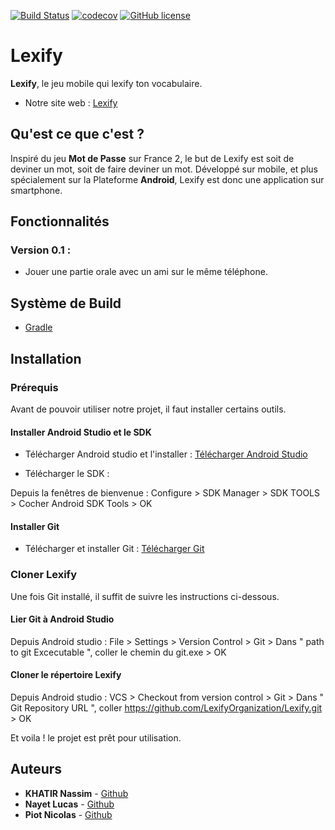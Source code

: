 [![Build Status](https://travis-ci.org/LexifyOrganization/Lexify.svg?branch=master)](https://travis-ci.org/LexifyOrganization/Lexify)
[![codecov](https://codecov.io/gh/LexifyOrganization/Lexify/branch/master/graph/badge.svg)](https://codecov.io/gh/LexifyOrganization/Lexify)
[![GitHub license](https://img.shields.io/github/license/LexifyOrganization/Lexify.svg)](https://github.com/LexifyOrganization/Lexify/blob/master/LICENSE)

# Lexify

**Lexify**, le jeu mobile qui lexify ton vocabulaire. 

* Notre site web : [Lexify](https://lexifyorganization.github.io/Lexify/)

## Qu'est ce que c'est ?

Inspiré du jeu **Mot de Passe** sur France 2, le but de Lexify est soit de deviner un mot, soit de faire deviner un mot. 
Développé sur mobile, et plus spécialement sur la Plateforme **Android**, Lexify est donc une application sur smartphone.

## Fonctionnalités 

### Version 0.1 :
  * Jouer une partie orale avec un ami sur le même téléphone.

## Système de Build
* [Gradle](https://gradle.org/)

## Installation

### Prérequis

Avant de pouvoir utiliser notre projet, il faut installer certains outils.

#### Installer Android Studio et le SDK

- Télécharger Android studio et l'installer : [Télécharger Android Studio](https://developer.android.com/studio/index.html)

- Télécharger le SDK : 

Depuis la fenêtres de bienvenue : 
  Configure > SDK Manager > SDK TOOLS > Cocher Android SDK Tools > OK
  
#### Installer Git

- Télécharger et installer Git : [Télécharger Git](https://gitforwindows.org/)

### Cloner Lexify

Une fois Git installé, il suffit de suivre les instructions ci-dessous.

#### Lier Git à Android Studio 

Depuis Android studio : 
  File > Settings > Version Control > Git > Dans " path to git Excecutable ", coller le chemin du git.exe > OK
  
#### Cloner le répertoire Lexify

Depuis Android studio : 
  VCS > Checkout from version control > Git > Dans " Git Repository URL ", coller https://github.com/LexifyOrganization/Lexify.git > OK
  
Et voila ! le projet est prêt pour utilisation.

## Auteurs
* **KHATIR Nassim** - [Github](https://github.com/nassimkhatir)
* **Nayet Lucas** - [Github](https://github.com/LNayet)
* **Piot Nicolas** - [Github](https://github.com/Yxiaa)

  
